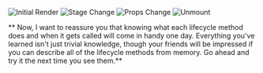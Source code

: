 ![Initial Render](https://www.kirupa.com/react/render_144.png)
![Stage Change](https://www.kirupa.com/react/images/statechange_144.png)
![Props Change](https://www.kirupa.com/react/images/propschange_144.png)
![Unmount](https://www.kirupa.com/react/images/unmount_144.png)

** Now, I want to reassure you that knowing what each lifecycle method does and when it gets called will come in handy one day. Everything you've learned isn't just trivial knowledge, though your friends will be impressed if you can describe all of the lifecycle methods from memory. Go ahead and try it the next time you see them.**
